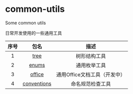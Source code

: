 # common-utils
Some common utils

日常开发使用的一些通用工具 


 |  序号  |  包名  |  描述  |
 | :---: | :---: | :---: |
 | 1 | [tree](./src/main/java/com/typeng/utils/tree) |  树形结构工具 |
 | 2 | [enums](./src/main/java/com/typeng/utils/enums) |  通用枚举工具 |
 | 3 | [office](./src/main/java/com/typeng/utils/office) |  通用Office文档工具（开发中） |
 | 4 | [conventions](./src/main/java/com/typeng/utils/conventions) | 命名规范检查工具 |
 